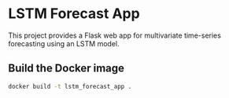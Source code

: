 # LSTM Forecast App

This project provides a Flask web app for multivariate time-series forecasting using an LSTM model.

## Build the Docker image

```sh
docker build -t lstm_forecast_app .
